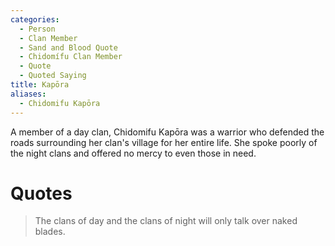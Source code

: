 ```yaml
---
categories:
  - Person
  - Clan Member
  - Sand and Blood Quote
  - Chidomífu Clan Member
  - Quote
  - Quoted Saying
title: Kapōra
aliases:
  - Chidomifu Kapōra
---
```


A member of a day clan, Chidomifu Kapōra was a warrior who defended the roads surrounding her clan's village for her entire life. She spoke poorly of the night clans and offered no mercy to even those in need.

# Quotes

> The clans of day and the clans of night will only talk over naked blades.
